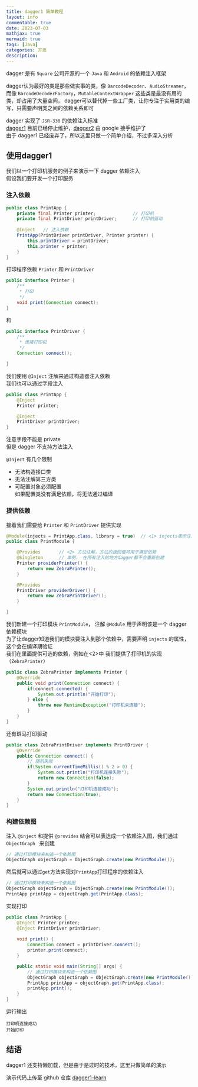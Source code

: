 ```yaml
---
title: dagger1 简单教程
layout: info
commentable: true
date: 2023-07-03
mathjax: true
mermaid: true
tags: [Java]
categories: 开发
description: 
---
```



dagger 是有 `Square` 公司开源的一个 `Java` 和 `Android` 的依赖注入框架

dagger认为最好的类是那些做实事的类，像 `BarcodeDecoder`、`AudioStreamer`，而像 
`BarcodeDecoderFactory`，`MutableContextWrapper` 这些类是最没有用的类，却占用了大量空间， dagger可以替代掉一些工厂类，让你专注于实用类的编写，只需要声明类之间的依赖关系即可

dagger 实现了 `JSR-330` 的依赖注入标准   
[dagger1](https://github.com/square/dagger) 目前已经停止维护，[dagger2](https://github.com/google/dagger) 由 google 接手维护了   
由于 dagger1 已经废弃了，所以这里只做一个简单介绍，不过多深入分析   

## 使用dagger1

我们以一个打印机服务的例子来演示一下 dagger 依赖注入  
假设我们要开发一个打印服务

### 注入依赖

```java
public class PrintApp {
    private final Printer printer;              // 打印机
    private final PrintDriver printDriver;      // 打印机驱动
    
    @Inject   // 注入依赖
    PrintApp(PrintDriver printDriver, Printer printer) {
        this.printDriver = printDriver;
        this.printer = printer;
    }
}
```
打印程序依赖 `Printer` 和 `PrintDriver`   
```java
public interface Printer {
    /**
     * 打印
     */
    void print(Connection connect);
}
```
和   
```java
public interface PrintDriver {
    /**
     * 连接打印机
     */
    Connection connect();

}
```
我们使用 `@Inject` 注解来通过构造器注入依赖      
我们也可以通过字段注入
```java
public class PrintApp {
    @Inject
    Printer printer;

    @Inject
    PrintDriver printDriver;
}
```
注意字段不能是 private   
但是 dagger 不支持方法注入

`@Inject` 有几个限制   
- 无法构造接口类
- 无法注解第三方类
- 可配置对象必须配置   
如果配置类没有满足依赖，将无法通过编译

### 提供依赖

接着我们需要给 `Printer` 和 `PrintDriver` 提供实现

```java
@Module(injects = PrintApp.class, library = true)  // <1> injects表示注入类型， library表示可在外部依赖
public class PrintModule {

    @Provides       // <2> 方法注解，方法的返回值可用于满足依赖
    @Singleton      // 单例， 在所有注入的地方dagger都不会重新创建
    Printer providerPrinter() {
        return new ZebraPrinter();
    }

    @Provides
    PrintDriver providerDriver() {
        return new ZebraPrintDriver();
    }

}
```

我们新建一个打印模块 `PrintModule`， 注解 `@Module` 用于声明该是一个 dagger 依赖模块   
为了让dagger知道我们的模块要注入到那个依赖中，需要声明 `injects` 的属性，这个会在编译期验证   
我们在里面提供可选的依赖，例如在<2>中 我们提供了打印机的实现（`ZebraPrinter`） 

```java
public class ZebraPrinter implements Printer {
    @Override
    public void print(Connection connect) {
        if(connect.connected) {
            System.out.println("开始打印");
        } else {
            throw new RuntimeException("打印机未连接");
        }
    }
}
```

还有斑马打印驱动

```java
public class ZebraPrintDriver implements PrintDriver {
    @Override
    public Connection connect() {
        // 随机失败
        if(System.currentTimeMillis() % 2 > 0) {
            System.out.println("打印机连接失败");
            return new Connection(false);
        }
        System.out.println("打印机连接成功");
        return new Connection(true);
    }
}
```



### 构建依赖图

注入 `@inject` 和提供 `@provides` 结合可以表达成一个依赖注入图，我们通过 `ObjectGraph ` 来创建

```java
// 通过打印模块来构造一个依赖图
ObjectGraph objectGraph = ObjectGraph.create(new PrintModule());
```

然后就可以通过`get`方法实现对`PrintApp`打印程序的依赖注入

```java
// 通过打印模块来构造一个依赖图
ObjectGraph objectGraph = ObjectGraph.create(new PrintModule());
PrintApp printApp = objectGraph.get(PrintApp.class);
```

实现打印

```java
public class PrintApp {
    @Inject Printer printer;
    @Inject PrintDriver printDriver;
    
    void print() {
        Connection connect = printDriver.connect();
        printer.print(connect);
    }

    public static void main(String[] args) {
        // 通过打印模块来构造一个依赖图
        ObjectGraph objectGraph = ObjectGraph.create(new PrintModule());
        PrintApp printApp = objectGraph.get(PrintApp.class);
        printApp.print();
    }
}
```

运行输出

```
打印机连接成功
开始打印
```

## 结语

dagger1 还支持懒加载，但是由于是过时的技术，这里只做简单的演示

演示代码上传至 github 仓库 [dagger1-learn](https://github.com/qaqRose/dagger1-learn)


